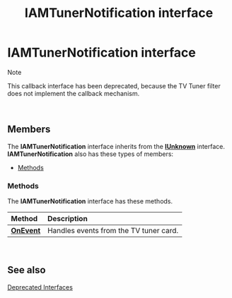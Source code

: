 ﻿---
Description: 'Note  This callback interface has been deprecated, because the TV Tuner filter does not implement the callback mechanism. .'
ms.assetid: '8e5fde62-d17c-4d3c-bdb0-0748a9bd285b'
title: IAMTunerNotification interface
---

# IAMTunerNotification interface

> [!Note]  
> This callback interface has been deprecated, because the TV Tuner filter does not implement the callback mechanism.

 

## Members

The **IAMTunerNotification** interface inherits from the [**IUnknown**](com.iunknown) interface. **IAMTunerNotification** also has these types of members:

-   [Methods](#methods)

### Methods

The **IAMTunerNotification** interface has these methods.



| Method                                          | Description                                       |
|:------------------------------------------------|:--------------------------------------------------|
| [**OnEvent**](iamtunernotification-onevent.md) | Handles events from the TV tuner card.<br/> |



 

## See also

<dl> <dt>

[Deprecated Interfaces](deprecated-interfaces.md)
</dt> </dl>

 

 




